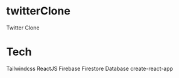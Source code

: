 # twitterClone
 Twitter Clone

# Tech
Tailwindcss
ReactJS
Firebase Firestore Database
create-react-app